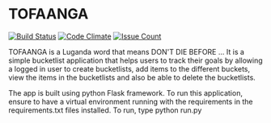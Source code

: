 # TOFAANGA
[![Build Status](https://travis-ci.org/lornatumuhairwe/tofaanga.svg?branch=master)](https://travis-ci.org/lornatumuhairwe/tofaanga)
[![Code Climate](https://codeclimate.com/github/lornatumuhairwe/tofaanga/badges/gpa.svg)](https://codeclimate.com/github/lornatumuhairwe/tofaanga)
[![Issue Count](https://codeclimate.com/github/lornatumuhairwe/tofaanga/badges/issue_count.svg)](https://codeclimate.com/github/lornatumuhairwe/tofaanga)

TOFAANGA is a Luganda word that means DON'T DIE BEFORE ...
It is a simple bucketlist application that helps users to track their goals by allowing a logged in user to create
bucketlists, add items to the different buckets, view the items in the bucketlists and also be able to delete the bucketlists.

The app is built using python Flask framework. To run this application, ensure to have a virtual environment running with
the requirements in the requirements.txt files installed.
To run, type python run.py
